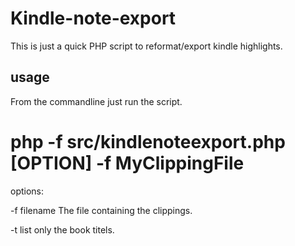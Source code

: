 # Kindle-note-export

This is just a quick PHP script to reformat/export kindle highlights.

## usage

From the commandline just run the script.

# php -f src/kindlenoteexport.php [OPTION] -f MyClippingFile

options: 

-f filename     The file containing the clippings.

-t              list only the book titels.
